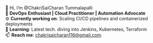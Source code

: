 👋 Hi, I’m @ChakriSaiCharan Tummalapalli     
🎯 **DevOps Enthusiast | Cloud Practitioner | Automation Advocate**  
⚙️ **Currently working on**: Scaling CI/CD pipelines and containerized deployments    
🌱 **Learning**: Latest tech. diving into Jenkins, Kubernetes, Terraform    
📫 **Reach me**: chakrisaicharan116@gmail.com.

<!---
ChakriSaiCharan-T/ChakriSaiCharan-T is a ✨ special ✨ repository because its `README.md` (this file) appears on your GitHub profile.
You can click the Preview link to take a look at your changes.
--->
